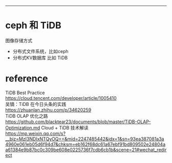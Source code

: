 

---

# ceph 和 TiDB

图像存储方式
- 分布式文件系统，比如ceph
- 分布式KV数据库 比如 TiDB



# reference
TiDB Best Practice  
<https://cloud.tencent.com/developer/article/1005410>  
吴镝：TiDB 在今日头条的实践  
<https://zhuanlan.zhihu.com/p/34620259>  
TiDB OLAP 优化之路  
<https://github.com/blacktear23/documents/blob/master/TiDB-OLAP-Optimization.md>
Cloud + TiDB 技术解读  
<https://mp.weixin.qq.com/s?__biz=MzI3NDIxNTQyOQ==&mid=2247485442&idx=1&sn=93ea387081a3a4960e061eb05d6f94d7&chksm=eb162f68dc61a67ebf91bd809502e24804aa61384e9b87bc0c309be608e0225736f7cdb6cb1b&scene=21#wechat_redirect>